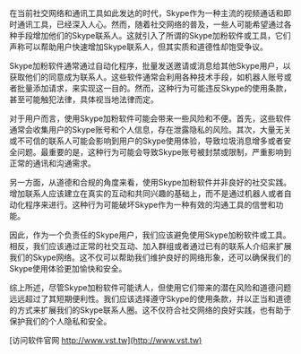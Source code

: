 在当前社交网络和通讯工具如此发达的时代，Skype作为一种主流的视频通话和即时通讯工具，已经深入人心。然而，随着社交网络的普及，一些人可能希望通过各种手段增加他们的Skype联系人。这就引入了所谓的Skype加粉软件或工具，它们声称可以帮助用户快速增加Skype联系人，但其实质和道德性却饱受争议。

Skype加粉软件通常通过自动化程序，批量发送邀请或消息给其他Skype用户，以获取他们的同意成为联系人。这些软件通常会利用各种技术手段，如机器人账号或者批量添加请求，来实现这一目的。然而，这种行为可能违反Skype的使用条款，甚至可能触犯法律，具体视当地法律而定。

对于用户而言，使用Skype加粉软件可能会带来一些风险和不便。首先，这些软件通常会收集用户的Skype账号和个人信息，存在泄露隐私的风险。其次，大量无关或不可信的联系人可能会影响到用户的Skype使用体验，导致垃圾消息增多或者安全问题。最重要的是，这种行为可能会导致Skype账号被封禁或限制，严重影响到正常的通讯和沟通需求。

另一方面，从道德和合规的角度来看，使用Skype加粉软件并非良好的社交实践。增加联系人应该建立在真实的互动和共同兴趣的基础上，而不是通过机器人或者自动化程序来进行。这种行为可能破坏Skype作为一种有效的沟通工具的信誉和功能。

因此，作为一个负责任的Skype用户，我们应该避免使用Skype加粉软件或工具。相反，我们应该通过正常的社交互动、加入群组或者通过已有的联系人介绍来扩展我们的Skype网络。这不仅可以帮助我们维护良好的网络形象，还可以确保我们的Skype使用体验更加愉快和安全。

综上所述，尽管Skype加粉软件可能诱人，但使用它们带来的潜在风险和道德问题远远超过了其短期便利性。我们应该选择遵守Skype的使用条款，并以正当和道德的方式来扩展我们的Skype联系人圈。这不仅符合社交网络的良好实践，也有助于保护我们的个人隐私和安全。


[访问软件官网 http://www.vst.tw](http://www.vst.tw)
